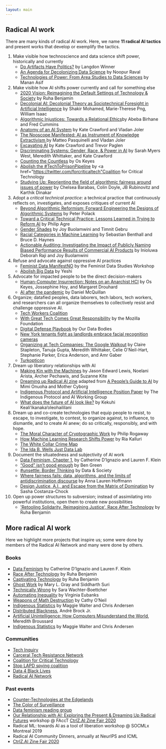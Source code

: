 ```yaml
---
layout: main
---
```

## Radical AI work

There are many kinds of radical AI work. Here, we name <b>11 radical AI
tactics</b> and present works that develop or exemplify the tactics.

1. Make visible how technoscience and data science shift power, historically
    and currently
	* <a href="https://www.cc.gatech.edu/~beki/cs4001/Winner.pdf">Do Artifacts
		Have Politics?</a> by Langdon Winner
	* <a
		href="http://spheres-journal.org/an-agenda-for-decolonizing-data-science/">An
		Agenda for Decolonizing Data Science</a> by Noopur Raval
	* <a
		href="http://spheres-journal.org/technologies-of-power-from-area-studies-to-data-sciences/">Technologies
		of Power: From Area Studies to Data Sciences</a> by Manan Asif
2. Make visible how AI shifts power currently and call for something else
	* <a href="https://iclr.cc/virtual_2020/speaker_3.html">2020 Vision:
		Reimagining the Default Settings of Technology & Society</a> by Ruha Benjamin
	* <a href="https://arxiv.org/abs/2007.04068">Decolonial AI: Decolonial
		Theory as Sociotechnical Foresight in Artificial Intelligence</a> by
		Shakir Mohamed, Marie-Therese Png, William Isaac
	* <a href="https://arxiv.org/pdf/1912.07376v1.pdf">Algorithmic Injustices:
		Towards a Relational Ethics</a>by Abeba Birhane and Fred Cummins
	* <a href="https://anatomyof.ai/">Anatomy of an AI System</a> by Kate
		Crawford and Vladan Joler
	* <a href="https://nooscope.ai/">The Nooscope Manifested: AI as Instrument
		of Knowledge Extractivism </a> by Matteo Pasquinelli and Vladan Joler
	* <a href="https://www.excavating.ai/">Excavating AI</a> by Kate Crawford
		and Trevor Paglen
	* <a
		href="https://ainowinstitute.org/discriminatingsystems.pdf">Discriminating
		Systems: Gender, Race, & Power in AI</a> by Sarah Myers West, Meredith
		Whittaker, and Kate Crawford
	* <a href="https://ironholds.org/counting-writeup/">Counting the
		Countless</a> by Os Keyes
	* <a href="https://medium.com/@CoalitionForCriticalTechnology/abolish-the-techtoprisonpipeline-9b5b14366b16">Abolish
		the #TechToPrisonPipeline</a> by <a
		href="https://twitter.com/forcriticaltech"Coalition for Critical Technology</a>
	* <a href="https://dl.acm.org/doi/abs/10.1145/3351095.3372859">Studying Up:
		Reorienting the field of algorithmic fairness around issues of power</a> by
		Chelsea Barabas, Colin Doyle, JB Rubinovitz and Karthik Dinakar
3. Adopt a <i>critical technical practice</i>: a technical practice that
	  continuously reflects on, investigates, and exposes critiques of current AI
	* <a
		href="https://journals.sagepub.com/doi/full/10.1177/2053951720913064">Beyond
		Algorithmic Reformism: Forward Engineering the Designs of Algorithmic
		Systems</a> by Peter Polack
	* <a href="https://pages.gseis.ucla.edu/faculty/agre/critical.html">Toward a
		Critical Technical Practice: Lessons Learned in Trying to Reform AI</a> by
		Philip Agre
	* <a
		href="http://proceedings.mlr.press/v81/buolamwini18a/buolamwini18a.pdf">Gender
		Shades</a> by Joy Buolamwini and Timnit Gebru
	* <a href="https://dl.acm.org/doi/10.1145/3287560.3287575">Racial Categories
		in Machine Learning</a> by Sebastian Benthall and Bruce D. Haynes
	* <a
		href="https://www.aies-conference.com/2019/wp-content/uploads/2019/01/AIES-19_paper_223.pdf">Actionable
		Auditing: Investigating the Impact of Publicly Naming Biased Performance
		Results of Commercial AI Products</a> by Inioluwa Deborah Raji and Joy
		Buolamwini
4. Refuse and advocate against oppressive AI practices
	* <a href="https://www.manifestno.com/">Feminist Data ManifestNO</a> by the
		Feminist Data Studies Workshop
	* <a href="https://medium.com/@YESHICAN/abolish-big-data-ad0871579a41">
		Abolish Big Data</a> by Yeshi 
5. Advocate for impacted people to be the direct decision-makers
	* <a href="https://arxiv.org/abs/1908.06167">Human-Computer Insurrection:
		Notes on an Anarchist HCI</a> by Os Keyes, Jossephine Hoy, and Margaret
		Drouhard
	* <a href="https://t.co/OW3o2pPOPh?amp=1">AI after the pandemic</a> by Daniel
		McQuillan
6. Organize; datafied peoples, data laborers, tech labors, tech workers, and
	researchers can all organize themselves to collectively resist and challenge
	oppressive AI.
	* <a href="https://techworkerscoalition.org/">Tech Workers Coalition</a>
	* <a
		href="https://foundation.mozilla.org/en/initiatives/great-tech-great-responsibility/">With
		Great Tech Comes Great Responsibility</a> by the Mozilla Foundation
	* <a
		href="https://www.odbproject.org/wp-content/uploads/2019/03/ODB_DDP_HighRes_Spreads.pdf">Digital
		Defense Playbook</a> by Our Data Bodies
	* <a
		href="https://www.theguardian.com/cities/2019/may/29/new-york-facial-recognition-cameras-apartment-complex">New
		York tenants fight as landlords embrace facial recognition cameras</a>
	* <a
		href="https://www.thecut.com/2018/11/google-walkout-organizers-explain-demands.html">Organizing
		at Tech Companies: The Google Walkout</a> by Claire Stapleton, Tanuja Gupta,
		Meredith Whittaker, Celie O'Neil-Hart, Stephanie Parker, Erica Anderson, and
		Amr Gaber
	* <a href="https://turkopticon.ucsd.edu/">Turkopticon</a>
7.  Dream up liberatory relationships with AI
	* <a
		href="https://jods.mitpress.mit.edu/pub/lewis-arista-pechawis-kite/release/1">Making
		Kin with the Machines</a> by Jason Edward Lewis, Noelani Arista, Archer
		Pechawis, and Suzanne Kite
	* <a
		href="https://drive.google.com/file/d/1FWX-thJszEHibt2ZxIrPI0hqxhW7M7A9/view">Dreaming
		up Radical AI zine</a> adapted from <a href="https://www.alliedmedia.org/peoples-ai">A People’s Guide to AI</a> by
		Mimi Onuoha and Mother Cyborg
	* <a href="http://www.indigenous-ai.net/position-paper">Indigenous Protocol
		and Artificial Intelligence Position Paper</a> by The Indigenous Protocol and
		AI Working Group
	* <a
		href="https://www.indigenous-ai.net/what-does-the-future-of-ai-look-like">What
		does the future of AI look like?</a> by Kekuhi Keali‘ikanaka‘oleohaililani 
8. Dream up and co-create technologies that equip people to resist, to escape,
	to investigate, to contest, to organize against, to influence, to dismantle,
	and to create AI anew; do so critically, responsibly, and with hope.
	* <a href="https://web.cs.ucdavis.edu/~rogaway/papers/moral-fn.pdf">The Moral
		Character of Cryptographic Work</a> by Philip Rogaway
	* <a
		href="https://www.dropbox.com/s/rb16sr36nlqxzh9/shifts-trim.mp4?raw=1">How
		Machine Learning Research Shifts Power</a> by Ria Kalluri
	* <a href="https://whitecollar.thenewinquiry.com/">The White Collar Crime
		Map</a>
	* <a href="https://www.thejustdatalab.com/">The Ida B. Wells Just Data Lab</a>
9. Document the situatedness and subjectivity of AI work
	* <a href="https://data-feminism.mitpress.mit.edu/">Data Feminism, Chapter
		1,</a> by Catherine D’Ignazio and Lauren F. Klein
	* <a
		href="https://www.benzevgreen.com/wp-content/uploads/2019/11/19-ai4sg.pdf">“Good”
		isn’t good enough</a> by Ben Green
	* <a
		href="https://points.datasociety.net/unsettle-border-thinking-4d0fad788060">#unsettle:
		Border Thinking</a> by Data & Society
	* <a
		href="https://www.tandfonline.com/doi/full/10.1080/1369118X.2019.1573912">Where
		fairness fails: data, algorithms, and the limits of antidiscrimination
		discourse</a> by Anna Lauren Hoffmann
	* <a href="https://jods.mitpress.mit.edu/pub/costanza-chock">Design Justice,
		A.I., and Escape from the Matrix of Domination</a> by Sasha Costanza-Chock
10. Open up power structures to subversion; instead of assimilating into
	powerful institutions, open them to create new possibilities
	* <a href="https://politybooks.com/bookdetail/?isbn=9781509526390">'Retooling
		Solidarity, Reimagining Justice', Race After Technology</a> by Ruha Benjamin


## More radical AI work
Here we highlight more projects that inspire us; some were done by members of
the Radical AI Network and many were done by others.

### Books
* <a href="https://data-feminism.mitpress.mit.edu/">Data Feminism</a> by
  Catherine D’Ignazio and Lauren F. Klein
* <a href="https://politybooks.com/bookdetail/?isbn=9781509526390">Race After
  Technology</a> by Ruha Benjamin
* <a
	href="https://www.ruhabenjamin.com/captivating-technology<Paste>">Captivating
	Technology</a> by Ruha Benjamin
* <a href="https://ghostwork.info/">Ghost Work</a> by Mary L. Gray and
	Siddharth Suri
* <a href="https://www.sarawb.com/books">Technically Wrong</a> by Sara
	Wachter-Boettcher
* <a href="https://us.macmillan.com/books/9781250074317">Automating
	Inequality</a> by Virginia Eubanks
* <a href="https://weaponsofmathdestructionbook.com/">Weapons of Math
	Destruction</a> by Cathy O’Neil
* <a href="https://www.taylorfrancis.com/books/e/9781315426570">Indigenous
	Statistics</a> by Maggie Walter and Chris Andersen
* <a
	href="https://nyupress.org/9781479829965/distributed-blackness/">Distributed
	Blackness</a>, André Brock Jr.
* <a href="https://mitpress.mit.edu/books/artificial-unintelligence">Artificial
	Unintelligence: How Computers Misunderstand the World</a>, Meredith Broussard
* <a href="https://www.taylorfrancis.com/books/e/9781315426570">Indigenous
	Statistics</a> by Maggie Walter and Chris Andersen

### Communities
* <a href="https://techinquiry.org/">Tech Inquiry</a>
* <a href="https://www.carceral.tech/">Carceral Tech Resistance Network</a>
* <a href="https://medium.com/@CoalitionForCriticalTechnology/who-is-the-coalition-for-critical-technology-3e4e94ce410a">Coalition
	for Critical Technology</a>
* <a href="https://stoplapdspying.org/before-the-bullet-hits-the-body-dismantling-predictive-policing-in-los-angeles/">Stop
	LAPD spying coalition</a>
* <a href="http://d4bl.org/">Data 4 Black Lives</a>
* <a href="http://radicalaiproject.org/">Radical AI Network</a>

### Past events
* <a href="https://edgelandtech.ucsd.edu/vision-statement/">Counter-Technologies at
	the Edgelands</a>
* <a
	href="https://www.law.georgetown.edu/privacy-technology-center/events/color-of-surveillance-2019/">The
	Color of Surveillance</a>
* <a href="http://datafeminism.io/blog/book/data-feminism-reading-group/">Data
	feminism reading group</a>
* <a href="http://radicalaiproject.org/ctrlzai_workshop.html">Our Relationship with AI: Exploring the Present & Dreaming Up Radical Futures</a> workshop @ FAccT <a href="http://ctrlz.ai/">CtrlZ.AI Zine Fair 2020</a>
* Radical ML: towards AI as a tool of liberation workshop @ SOCMLx Montreal 2019
* Radical AI Community Dinners, annually at NeurIPS and ICML
* <a href="http://ctrlz.ai/">CtrlZ.AI Zine Fair 2020</a>

